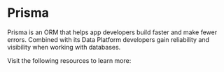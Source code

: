 # Prisma

Prisma is an ORM that helps app developers build faster and make fewer errors. Combined with its Data Platform developers gain reliability and visibility when working with databases.

Visit the following resources to learn more: